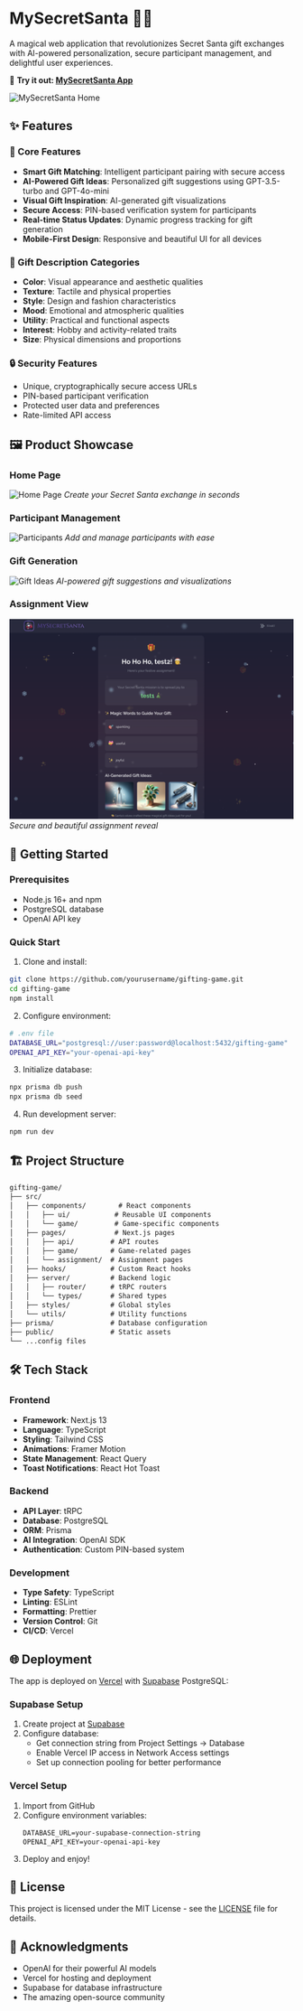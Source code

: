 # MySecretSanta 🎁✨

A magical web application that revolutionizes Secret Santa gift exchanges with AI-powered personalization, secure participant management, and delightful user experiences.

🌟 **Try it out: [MySecretSanta App](https://gifting-game.vercel.app/)**

![MySecretSanta Home](/public/product_screens/home.png)

## ✨ Features

### 🎯 Core Features
- **Smart Gift Matching**: Intelligent participant pairing with secure access
- **AI-Powered Gift Ideas**: Personalized gift suggestions using GPT-3.5-turbo and GPT-4o-mini
- **Visual Gift Inspiration**: AI-generated gift visualizations
- **Secure Access**: PIN-based verification system for participants
- **Real-time Status Updates**: Dynamic progress tracking for gift generation
- **Mobile-First Design**: Responsive and beautiful UI for all devices

### 🎨 Gift Description Categories
- **Color**: Visual appearance and aesthetic qualities
- **Texture**: Tactile and physical properties
- **Style**: Design and fashion characteristics
- **Mood**: Emotional and atmospheric qualities
- **Utility**: Practical and functional aspects
- **Interest**: Hobby and activity-related traits
- **Size**: Physical dimensions and proportions

### 🔒 Security Features
- Unique, cryptographically secure access URLs
- PIN-based participant verification
- Protected user data and preferences
- Rate-limited API access

## 🖼️ Product Showcase

### Home Page
![Home Page](/public/product_screens/home.png)
*Create your Secret Santa exchange in seconds*

### Participant Management
![Participants](/public/product_screens/participants.png)
*Add and manage participants with ease*

### Gift Generation
![Gift Ideas](/public/product_screens/gift-ideas.png)
*AI-powered gift suggestions and visualizations*

### Assignment View
![Assignment](/public/product_screens/assignment.png)
*Secure and beautiful assignment reveal*

## 🚀 Getting Started

### Prerequisites
- Node.js 16+ and npm
- PostgreSQL database
- OpenAI API key

### Quick Start
1. Clone and install:
```bash
git clone https://github.com/yourusername/gifting-game.git
cd gifting-game
npm install
```

2. Configure environment:
```bash
# .env file
DATABASE_URL="postgresql://user:password@localhost:5432/gifting-game"
OPENAI_API_KEY="your-openai-api-key"
```

3. Initialize database:
```bash
npx prisma db push
npx prisma db seed
```

4. Run development server:
```bash
npm run dev
```

## 🏗️ Project Structure

```
gifting-game/
├── src/
│   ├── components/        # React components
│   │   ├── ui/           # Reusable UI components
│   │   └── game/         # Game-specific components
│   ├── pages/            # Next.js pages
│   │   ├── api/         # API routes
│   │   ├── game/        # Game-related pages
│   │   └── assignment/  # Assignment pages
│   ├── hooks/           # Custom React hooks
│   ├── server/          # Backend logic
│   │   ├── router/      # tRPC routers
│   │   └── types/       # Shared types
│   ├── styles/          # Global styles
│   └── utils/           # Utility functions
├── prisma/              # Database configuration
├── public/              # Static assets
└── ...config files
```

## 🛠️ Tech Stack

### Frontend
- **Framework**: Next.js 13
- **Language**: TypeScript
- **Styling**: Tailwind CSS
- **Animations**: Framer Motion
- **State Management**: React Query
- **Toast Notifications**: React Hot Toast

### Backend
- **API Layer**: tRPC
- **Database**: PostgreSQL
- **ORM**: Prisma
- **AI Integration**: OpenAI SDK
- **Authentication**: Custom PIN-based system

### Development
- **Type Safety**: TypeScript
- **Linting**: ESLint
- **Formatting**: Prettier
- **Version Control**: Git
- **CI/CD**: Vercel

## 🌐 Deployment

The app is deployed on [Vercel](https://vercel.com) with [Supabase](https://supabase.com) PostgreSQL:

### Supabase Setup
1. Create project at [Supabase](https://supabase.com)
2. Configure database:
   - Get connection string from Project Settings → Database
   - Enable Vercel IP access in Network Access settings
   - Set up connection pooling for better performance

### Vercel Setup
1. Import from GitHub
2. Configure environment variables:
   ```
   DATABASE_URL=your-supabase-connection-string
   OPENAI_API_KEY=your-openai-api-key
   ```
3. Deploy and enjoy!

## 📝 License

This project is licensed under the MIT License - see the [LICENSE](LICENSE) file for details.

## 🙏 Acknowledgments

- OpenAI for their powerful AI models
- Vercel for hosting and deployment
- Supabase for database infrastructure
- The amazing open-source community
